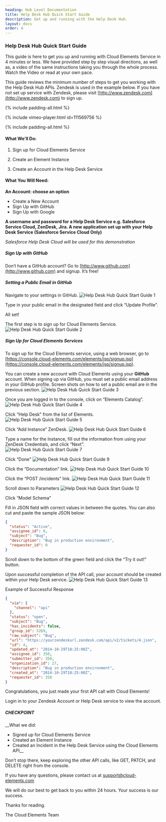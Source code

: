 ```yaml
---
heading: Hub Level Documentation
title: Help Desk Hub Quick Start Guide
description: Get up and running with the Help Desk Hub.
layout: docs
order: 4
---
```


### Help Desk Hub Quick Start Guide

This guide is here to get you up and running with Cloud Elements Service in 4 minutes or less. We have provided step by step visual directions, as well as, a video of the same instructions taking you through the whole process. Watch the Video or read at your own pace.

This guide reviews the minimum number of steps to get you working with the Help Desk Hub APIs. Zendesk is used in the example below. If you have not set up service with Zendesk, please visit [http://www.zendesk.com](http://www.zendesk.com) to sign up.

{% include padding-all.html %}

{% include vimeo-player.html id=111569756 %}

{% include padding-all.html %}

#### What We'll Do:

1. Sign up for Cloud Elements Service

2. Create an Element Instance

3. Create an Account in the Help Desk Service

#### What You Will Need:

__An Account: choose an option__

* Create a New Account
* Sign Up with GitHub
* Sign Up with Google

__A username and password for a
Help Desk Service e.g. Salesforce Service Cloud, ZenDesk, Jira.
A new application set up with your Help Desk Service (Salesforce Service Cloud Only)__

*Salesforce Help Desk Cloud will be used for this demonstration*

##### Sign Up with GitHub

Don’t have a GitHub account? Go to [http://www.github.com](http://www.github.com) and signup. It’s free!

##### Setting a Public Email in GitHub

Navigate to your settings in GitHub.
![Help Desk Hub Quick Start Guide 1](http://cloud-elements.com/wp-content/uploads/2014/08/gitHub2.gif)

Type in your public email in the designated field and click “Update Profile”.

All set!

The first step is to sign up for Cloud Elements Service.
![Help Desk Hub Quick Start Guide 2](http://cloud-elements.com/wp-content/uploads/2014/08/gitHub21.gif)

##### Sign Up for Cloud Elements Services

To sign up for the Cloud Elements service, using a web browser, go to [https://console.cloud-elements.com/elements/jsp/signup.jsp](https://console.cloud-elements.com/elements/jsp/signup.jsp).

You can create a new account with Cloud Elements using your __GitHub__ account. When signing up via GitHub, you must set a public email address in your GitHub profile. Screen shots on how to set a public email are in the previous section.
![Help Desk Hub Quick Start Guide 3](http://cloud-elements.com/wp-content/uploads/2014/10/quickGuideSignup.png)

Once you are logged in to the console, click on “Elements Catalog”.
![Help Desk Hub Quick Start Guide 4](http://cloud-elements.com/wp-content/uploads/2014/10/quickGuide1.png)

Click “Help Desk” from the list of Elements.
![Help Desk Hub Quick Start Guide 5](http://cloud-elements.com/wp-content/uploads/2014/10/HelpDesk1.png)

Click “Add Instance” ZenDesk.
![Help Desk Hub Quick Start Guide 6](http://cloud-elements.com/wp-content/uploads/2014/10/HelpDesk2.png)

Type a name for the Instance, fill out the information from using your ZenDesk Credentials, and click “Next”.
![Help Desk Hub Quick Start Guide 7](http://cloud-elements.com/wp-content/uploads/2014/10/HelpDesk4.png)

Click “Done”
![Help Desk Hub Quick Start Guide 9](http://cloud-elements.com/wp-content/uploads/2014/10/HelpDesk5.png)

Click the “Documentation” link.
![Help Desk Hub Quick Start Guide 10](http://cloud-elements.com/wp-content/uploads/2014/10/HelpDesk6.png)

Click the “POST /incidents” link.
![Help Desk Hub Quick Start Guide 11](http://cloud-elements.com/wp-content/uploads/2014/10/HelpDesk7.png)

Scroll down to Parameters
![Help Desk Hub Quick Start Guide 12](http://cloud-elements.com/wp-content/uploads/2014/10/HelpDesk8.png)

Click “Model Schema”

Fill in JSON field with correct values in between the quotes. You can also cut and paste the sample JSON below:

```JSON
{
  "status": "Active",
  "assignee_id": 0,
  "subject": "Bug",
  "description": "Bug in production environment",
  "requester_id": 0
}
```

Scroll down to the bottom of the green field and click the “Try it out!” button.

Upon successful completion of the API call, your account should be created within your Help Desk service.
![Help Desk Hub Quick Start Guide 13](http://cloud-elements.com/wp-content/uploads/2014/10/HelpDesk9.png)


Example of Successful Response

```JSON
{
  "via": {
    "channel": "api"
  },
  "status": "open",
  "subject": "Bug",
  "has_incidents": false,
  "group_id": 5269,
  "raw_subject": "Bug",
  "url": "https://yourzendeskurl.zendesk.com/api/v2/tickets/4.json",
  "id": 4,
  "updated_at": "2014-10-29T18:25:00Z",
  "assignee_id": 350,
  "submitter_id": 350,
  "organization_id": 27,
  "description": "Bug in production environment",
  "created_at": "2014-10-29T18:25:00Z",
  "requester_id": 350
}
```

Congratulations, you just made your first API call with Cloud Elements!

Login in to your Zendesk Account or Help Desk service to view the account.

##### CHECKPOINT

__What we did:

* Signed up for Cloud Elements Service
* Created an Element Instance
* Created an Incident in the Help Desk Service using the Cloud Elements API__

Don’t stop there, keep exploring the other API calls, like GET, PATCH, and DELETE right from the console.

If you have any questions, please contact us at [support@cloud-elements.com](mailto:support@cloud-elements.com)

We will do our best to get back to you within 24 hours. Your success is our success.

Thanks for reading.

The Cloud Elements Team
